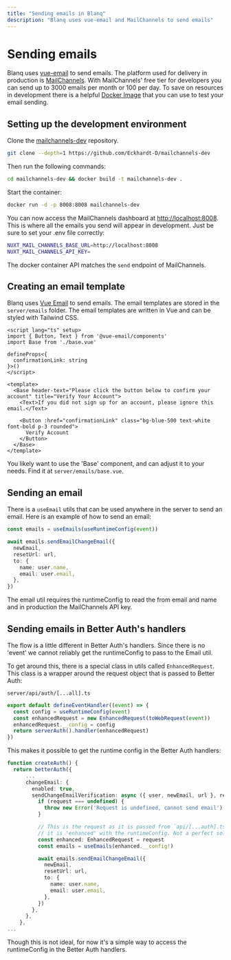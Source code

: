 ```yaml
---
title: "Sending emails in Blanq"
description: "Blanq uses vue-email and MailChannels to send emails"
---
```


# Sending emails

Blanq uses [vue-email](https://vuemail.net) to send emails. The platform used for delivery in production is [MailChannels](https://mailchannels.com).
With MailChannels' free tier for developers you can send up to 3000 emails per month or 100 per day. To save on resources in development there is a helpful [Docker Image](https://github.com/Eckhardt-D/mailchannels-dev) that you can use to test your email sending.

## Setting up the development environment

Clone the [mailchannels-dev](https://github.com/Eckhardt-D/mailchannels-dev) repository.

```bash
git clone --depth=1 https://github.com/Eckhardt-D/mailchannels-dev
```

Then run the following commands:

```bash
cd mailchannels-dev && docker build -t mailchannels-dev .
```

Start the container:

```bash
docker run -d -p 8008:8008 mailchannels-dev
```

You can now access the MailChannels dashboard at [http://localhost:8008](http://localhost:8008). This is where all the emails you send will appear in development.
Just be sure to set your .env file correctly:

```bash
NUXT_MAIL_CHANNELS_BASE_URL=http://localhost:8008
NUXT_MAIL_CHANNELS_API_KEY=
```

The docker container API matches the `send` endpoint of MailChannels.

## Creating an email template

Blanq uses [Vue Email](https://vuemail.net) to send emails. The email templates are stored in the `server/emails` folder. The email templates are written in Vue and can be styled with Tailwind CSS.

```vue
<script lang="ts" setup>
import { Button, Text } from '@vue-email/components'
import Base from './base.vue'

defineProps<{
  confirmationLink: string
}>()
</script>

<template>
  <Base header-text="Please click the button below to confirm your account" title="Verify Your Account">
    <Text>If you did not sign up for an account, please ignore this email.</Text>

    <Button :href="confirmationLink" class="bg-blue-500 text-white font-bold p-3 rounded">
      Verify Account
    </Button>
  </Base>
</template>
```

You likely want to use the 'Base' component, and can adjust it to your needs. Find it at `server/emails/base.vue`.

## Sending an email

There is a `useEmail` utils that can be used anywhere in the server to send an email. Here is an example of how to send an email:

```typescript
const emails = useEmails(useRuntimeConfig(event))

await emails.sendEmailChangeEmail({
  newEmail,
  resetUrl: url,
  to: {
    name: user.name,
    email: user.email,
  },
})
```

The email util requires the runtimeConfig to read the from email and name and in production the MailChannels API key.

## Sending emails in Better Auth's handlers

The flow is a little different in Better Auth's handlers. Since there is no 'event' we cannot reliably get the runtimeConfig to pass to the Email util.

To get around this, there is a special class in utils called `EnhancedRequest`. This class is a wrapper around the request object that is passed to Better Auth:

`server/api/auth/[...all].ts`

```typescript
export default defineEventHandler((event) => {
  const config = useRuntimeConfig(event)
  const enhancedRequest = new EnhancedRequest(toWebRequest(event))
  enhancedRequest.__config = config
  return serverAuth().handler(enhancedRequest)
})
```

This makes it possible to get the runtime config in the Better Auth handlers:

```typescript
function createAuth() {
  return betterAuth({
      ...
      changeEmail: {
        enabled: true,
        sendChangeEmailVerification: async ({ user, newEmail, url }, request) => {
          if (request === undefined) {
            throw new Error('Request is undefined, cannot send email')
          }

          // This is the request as it is passed from `api/[...auth].ts` which is where
          // it is 'enhanced' with the runtimeConfig. Not a perfect solution.
          const enhanced: EnhancedRequest = request
          const emails = useEmails(enhanced.__config!)

          await emails.sendEmailChangeEmail({
            newEmail,
            resetUrl: url,
            to: {
              name: user.name,
              email: user.email,
            },
          })
        },
      },
    },
...
```

Though this is not ideal, for now it's a simple way to access the runtimeConfig in the Better Auth handlers.
